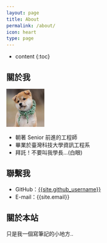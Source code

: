 ```yaml
---
layout: page
title: About
permalink: /about/
icon: heart
type: page
---
```


* content
{:toc}

## 關於我

<img src="../image/elaine.jpg" style="height: 100px;width: 100px;" />

- 朝著 Senior 前進的工程師
- 畢業於臺灣科技大學資訊工程系
- 拜託！不要叫我學長...(白眼)

## 聯繫我

- GitHub：[{{site.github_username}}](https://github.com/{{site.github_username}})
- E-mail：{{site.email}}

## 關於本站

只是我一個寫筆記的小地方..
